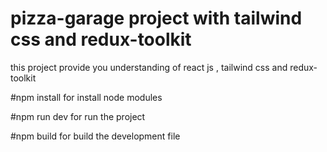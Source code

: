 # pizza-garage project with tailwind css and redux-toolkit

this project provide you understanding of react js , tailwind css and redux-toolkit

#npm install
for install node modules

#npm run dev
for run the project

#npm build
for build the development file
